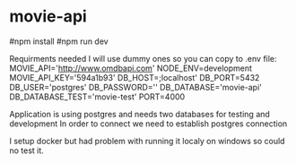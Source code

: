 # movie-api

#npm install
#npm run dev

Requirments needed I will use dummy ones so you can copy to .env file:
MOVIE_API='http://www.omdbapi.com'
NODE_ENV=development
MOVIE_API_KEY='594a1b93'
DB_HOST=;localhost'
DB_PORT=5432
DB_USER='postgres'
DB_PASSWORD=''
DB_DATABASE='movie-api'
DB_DATABASE_TEST='movie-test'
PORT=4000

Application is using postgres and needs two databases for testing and development
In order to connect we need to establish postgres connection

I setup docker but had problem with running it localy on windows so could no test it.
